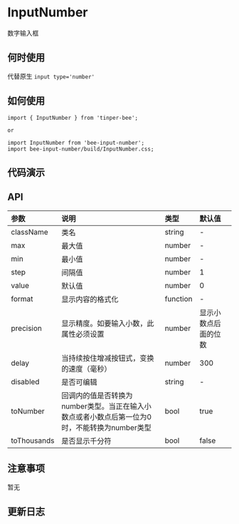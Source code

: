# InputNumber

数字输入框

## 何时使用

代替原生 `input type='number'`

## 如何使用

```
import { InputNumber } from 'tinper-bee';

or

import InputNumber from 'bee-input-number';
import bee-input-number/build/InputNumber.css;

```
## 代码演示

## API

|参数|说明|类型|默认值|
|:---|:-----|:----|:------|
|className|类名|string|-|
|max|最大值|number|-|
|min|最小值|number|-|
|step|间隔值|number|1|
|value|默认值|number|0|
|format|显示内容的格式化|function|-|
|precision|显示精度。如要输入小数，此属性必须设置|number|显示小数点后面的位数|
|delay|当持续按住增减按钮式，变换的速度（毫秒）|number|300|
|disabled|是否可编辑|string|-|
|toNumber|回调内的值是否转换为number类型。当正在输入小数点或者小数点后第一位为0时，不能转换为number类型|bool|true|
|toThousands|是否显示千分符|bool|false|


## 注意事项

暂无

## 更新日志